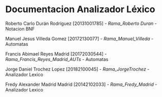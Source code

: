 Documentacion Analizador Léxico
========
Roberto Carlo Durán Rodríguez [20131001785]  -  *Rama_Roberto Duran*  - Notacion BNF 

Manuel Jesus Villeda Gomez [20172130077] - *Rama_Manuel_Villeda* -   Automatas

Francis Abimael Reyes Madrid [20172030544] - *Rama_Francis_Reyes_Madrid_AUTs* - Automatas

Jorge Daniel Trochez Lopez [20182100045] - *Rama_JorgeTrochez* - Analizador Lexico

Fredy Alexander Madrid Madrid [20142102033] - *Rama_Fredy_Madrid* - Analizador Lexico
